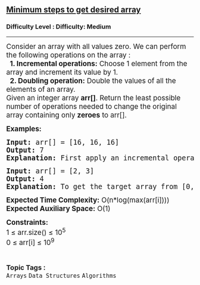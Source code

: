 <h2><a href="https://www.geeksforgeeks.org/problems/minimum-steps-to-get-desired-array5519/1?page=2&difficulty=Medium&status=unsolved,attempted&sortBy=accuracy">Minimum steps to get desired array</a></h2><h3>Difficulty Level : Difficulty: Medium</h3><hr><div class="problems_problem_content__Xm_eO"><p><span style="font-size: 14pt;">Consider an array with all values zero. We can perform the following operations on the array :<br>&nbsp;<strong> 1. Incremental operations:</strong> Choose 1 element from the array and increment its value by 1.<br>&nbsp;<strong> 2. Doubling operation:</strong> Double the values of all the elements of an array.<br>Given an integer array <strong>arr[]</strong>. Return the least possible number of operations needed to change the original array containing only <strong>zeroes</strong> to arr[].</span></p>
<p><span style="font-size: 14pt;"><strong>Examples:</strong></span></p>
<pre><span style="font-size: 14pt;"><strong>Input: </strong>arr[] = [16, 16, 16]
<strong>Output:</strong> 7
<strong>Explanation:</strong> First apply an incremental operation to each element. Then apply the doubling operation four times. Total number of operations is 3+4 = 7.
</span></pre>
<pre><span style="font-size: 14pt;"><strong>Input: </strong>arr[] = [2, 3]
<strong>Output:</strong> 4
<strong>Explanation:</strong> To get the target array from [0, 0], we first increment both elements by 1 (2 operations), then double the array (1 operation). Finally increment second element (1 more operation). Total number of operations is 2+1+1 = 4.</span></pre>
<p><span style="font-size: 14pt;"><strong>Expected Time Complexity:</strong> O(n*log(max(arr[i])))<br><strong>Expected Auxiliary Space:</strong>&nbsp;O(1)</span></p>
<p><span style="font-size: 14pt;"><strong>Constraints:</strong><br>1 ≤ arr.size() ≤ 10<sup>5</sup><br>0 ≤ arr[i] ≤ 10<sup>9</sup></span></p></div><br><p><span style=font-size:18px><strong>Topic Tags : </strong><br><code>Arrays</code>&nbsp;<code>Data Structures</code>&nbsp;<code>Algorithms</code>&nbsp;